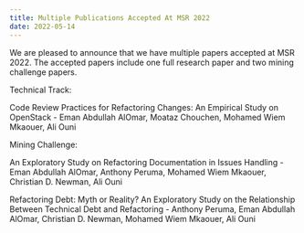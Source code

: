 ```yaml
---
title: Multiple Publications Accepted At MSR 2022
date: 2022-05-14
---
```


We are pleased to announce that we have multiple papers accepted at MSR 2022. The accepted papers include one full research paper and two mining challenge papers.

Technical Track:

Code Review Practices for Refactoring Changes: An Empirical Study on OpenStack - Eman Abdullah AlOmar, Moataz Chouchen, Mohamed Wiem Mkaouer, Ali Ouni


Mining Challenge:

An Exploratory Study on Refactoring Documentation in Issues Handling - 
Eman Abdullah AlOmar, Anthony Peruma, Mohamed Wiem Mkaouer, Christian D. Newman, Ali Ouni

Refactoring Debt: Myth or Reality? An Exploratory Study on the Relationship Between Technical Debt and Refactoring - 
Anthony Peruma, Eman Abdullah AlOmar, Christian D. Newman, Mohamed Wiem Mkaouer, Ali Ouni

